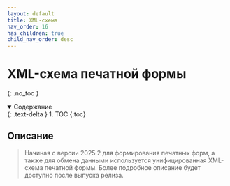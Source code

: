 ```yaml
---
layout: default
title: XML-схема
nav_order: 16
has_children: true
child_nav_order: desc
---
```


# XML-схема печатной формы
{: .no_toc }

<details open markdown="block">
  <summary>
    Содержание
  </summary>
  {: .text-delta }
1. TOC
{:toc}
</details>

## Описание

> Начиная с версии 2025.2 для формирования печатных форм, а также для обмена данными используется унифицированная XML-схема печатной формы. Более подробное описание будет доступно после выпуска релиза.